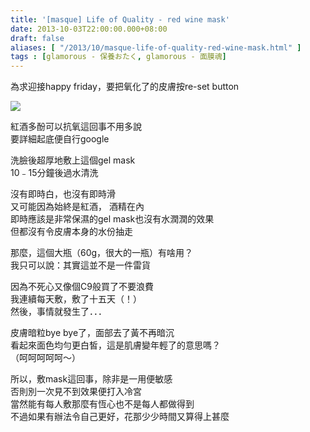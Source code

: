 ```yaml
---
title: '[masque] Life of Quality - red wine mask'
date: 2013-10-03T22:00:00.000+08:00
draft: false
aliases: [ "/2013/10/masque-life-of-quality-red-wine-mask.html" ]
tags : [glamorous - 保養おたく, glamorous - 面膜魂]
---
```


為求迎接happy friday，要把氧化了的皮膚按re-set button  

![](/images/lifeofquality.jpg)

紅酒多酚可以抗氧這回事不用多說  
要詳細起底便自行google  
  
洗臉後超厚地敷上這個gel mask  
10﹣15分鐘後過水清洗  
  
沒有即時白，也沒有即時滑  
又可能因為始終是紅酒， 酒精在內  
即時應該是非常保濕的gel mask也沒有水潤潤的效果  
但都沒有令皮膚本身的水份抽走  
  
那麼，這個大瓶（60g，很大的一瓶）有啥用？  
我只可以說：其實這並不是一件雷貨  
  
因為不死心又像個C9般買了不要浪費  
我連續每天敷，敷了十五天（！）  
然後，事情就發生了．．．  
  
皮膚暗粒bye bye了，面部去了黃不再暗沉  
看起來面色均勻更白皙，這是肌膚變年輕了的意思嗎？  
（呵呵呵呵呵～）  
  
所以，敷mask這回事，除非是一用便敏感  
否則別一次見不到效果便打入冷宮  
當然能有每人敷那麼有恆心也不是每人都做得到  
不過如果有辦法令自己更好，花那少少時間又算得上甚麼
